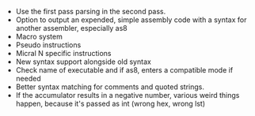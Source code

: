 - Use the first pass parsing in the second pass.
- Option to output an expended, simple assembly code with a syntax for another assembler, especially as8
- Macro system
- Pseudo instructions
- Micral N specific instructions
- New syntax support alongside old syntax
- Check name of executable and if as8, enters a compatible mode if needed
- Better syntax matching for comments and quoted strings.
- If the accumulator results in a negative number, various weird things happen, because it's passed as int (wrong hex, wrong lst)